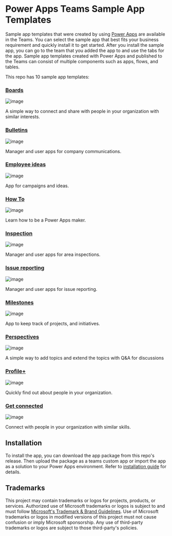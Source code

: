 # Power Apps Teams Sample App Templates

Sample app templates that were created by using [Power Apps](https://learn.microsoft.com/en-us/power-apps/powerapps-overview) are available in the Teams. You can select the sample app that best fits your business requirement and quickly install it to get started. After you install the sample app, you can go to the team that you added the app to and use the tabs for the app. Sample app templates created with Power Apps and published to the Teams can consist of multiple components such as apps, flows, and tables.

This repo has 10 sample app templates:

### [Boards](https://aka.ms/Boards)
![image](https://user-images.githubusercontent.com/84343636/210890199-754cb955-c403-4913-b9ae-5a206ef48c46.png)

A simple way to connect and share with people in your organization with similar interests.

### [Bulletins](https://aka.ms/Bulletins)
![image](https://user-images.githubusercontent.com/84343636/210890360-e62ce16d-f095-454f-b54b-aadea8776979.png)

Manager and user apps for company communications.

### [Employee ideas](https://aka.ms/EmployeeIdeas)
![image](https://user-images.githubusercontent.com/84343636/210890443-abc27abc-576b-47aa-bb00-171919704530.png)

App for campaigns and ideas.

### [How To](https://aka.ms/HowTo-TeamsSampleApp)
![image](https://user-images.githubusercontent.com/84343636/210890607-a6b42178-5f05-4e7b-bb75-93476ee91351.png)

Learn how to be a Power Apps maker.

### [Inspection](https://aka.ms/AreaInspection)
![image](https://user-images.githubusercontent.com/84343636/210890647-29f63e51-8b55-4011-99db-e9db92837bd3.png)

Manager and user apps for area inspections.

### [Issue reporting](https://aka.ms/IssueReporting)
![image](https://user-images.githubusercontent.com/84343636/210890704-46c5fca7-ca87-42ef-b6be-07f60e78c381.png)

Manager and user apps for issue reporting.

### [Milestones](https://aka.ms/Milestones)
![image](https://user-images.githubusercontent.com/84343636/210890755-eae25c06-295a-4e7d-b040-fe6eda6eae9c.png)

App to keep track of projects, and initiatives.

### [Perspectives](https://aka.ms/Perspectives-TeamsSampleApp)
![image](https://user-images.githubusercontent.com/84343636/210890797-49afe1bb-0c8e-48de-8487-aaa140b0c29b.png)

A simple way to add topics and extend the topics with Q&A for discussions

### [Profile+](https://aka.ms/ProfilePlus)
![image](https://user-images.githubusercontent.com/84343636/210891243-ea791ba3-21eb-43d6-a194-9c6b24fb75a3.png)

Quickly find out about people in your organization.

### [Get connected](https://aka.ms/GetConnected-TeamsSampleApp)
![image](https://user-images.githubusercontent.com/84343636/210891291-edf22da2-67f3-4d8c-bff6-1cbc26201c1c.png)

Connect with people in your organization with similar skills.

## Installation
To install the app, you can download the app package from this repo's release. Then upload the package as a teams custom app or import the app as a solution to your Power Apps environment. Refer to [installation guide](https://github.com/microsoft/teams-powerapps-app-templates/blob/main/INSTALLATION.md) for details.

## Trademarks

This project may contain trademarks or logos for projects, products, or services. Authorized use of Microsoft 
trademarks or logos is subject to and must follow 
[Microsoft's Trademark & Brand Guidelines](https://www.microsoft.com/en-us/legal/intellectualproperty/trademarks/usage/general).
Use of Microsoft trademarks or logos in modified versions of this project must not cause confusion or imply Microsoft sponsorship.
Any use of third-party trademarks or logos are subject to those third-party's policies.
